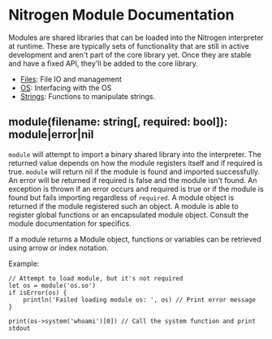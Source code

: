 # Nitrogen Module Documentation

Modules are shared libraries that can be loaded into the Nitrogen interpreter at runtime. These are typically sets of functionality
that are still in active development and aren't part of the core library yet. Once they are stable and have a fixed API, they'll
be added to the core library.

- [Files](files.md): File IO and management
- [OS](os.md): Interfacing with the OS
- [Strings](strings.md): Functions to manipulate strings.

## module(filename: string[, required: bool]): module|error|nil

`module` will attempt to import a binary shared library into the interpreter. The returned value depends on how the module
registers itself and if required is true. `module` will return nil if the module is found and imported successfully. An error
will be returned if required is false and the module isn't found. An exception is thrown if an error occurs and required is true
or if the module is found but fails importing regardless of `required`. A module object is returned if the module registered
such an object. A module is able to register global functions or an encapsulated module object. Consult the module documentation
for specifics.

If a module returns a Module object, functions or variables can be retrieved using arrow or index notation.

Example:

```
// Attempt to load module, but it's not required
let os = module('os.so')
if isError(os) {
    println('Failed loading module os: ', os) // Print error message
}

print(os->system('whoami')[0]) // Call the system function and print stdout
```

